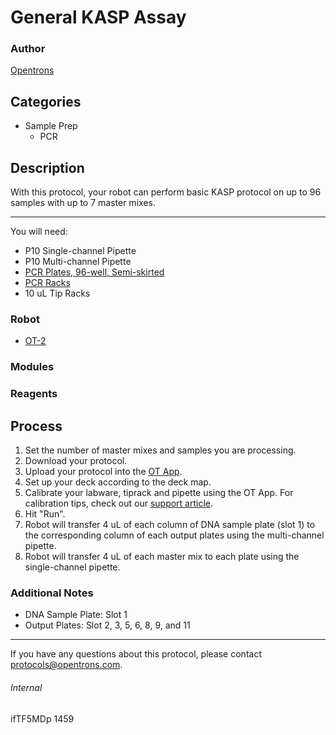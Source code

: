 # General KASP Assay

### Author
[Opentrons](http://www.opentrons.com/)

## Categories
* Sample Prep
    * PCR

## Description
With this protocol, your robot can perform basic KASP protocol on up to 96 samples with up to 7 master mixes.

---

You will need:
* P10 Single-channel Pipette
* P10 Multi-channel Pipette
* [PCR Plates, 96-well, Semi-skirted](https://www.thermofisher.com/order/catalog/product/AB1400L)
* [PCR Racks](https://www.fishersci.com/shop/products/fisherbrand-96-well-pcr-racks-6/p-4272191)
* 10 uL Tip Racks

### Robot
* [OT-2](https://opentrons.com/ot-2)

### Modules

### Reagents

## Process
1. Set the number of master mixes and samples you are processing.
2. Download your protocol.
3. Upload your protocol into the [OT App](https://opentrons.com/ot-app).
4. Set up your deck according to the deck map.
5. Calibrate your labware, tiprack and pipette using the OT App. For calibration tips, check out our [support article](https://support.opentrons.com/ot-2/getting-started-software-setup/deck-calibration).
6. Hit "Run".
7. Robot will transfer 4 uL of each column of DNA sample plate (slot 1) to the corresponding column of each output plates using the multi-channel pipette.
8. Robot will transfer 4 uL of each master mix to each plate using the single-channel pipette.


### Additional Notes
* DNA Sample Plate: Slot 1
* Output Plates: Slot 2, 3, 5, 6, 8, 9, and 11

---

If you have any questions about this protocol, please contact protocols@opentrons.com.

###### Internal
ifTF5MDp
1459
